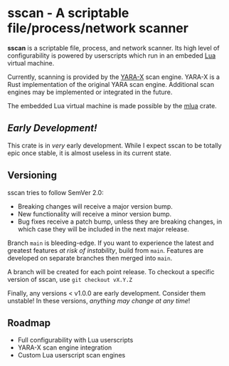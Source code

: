 # sscan - A scriptable file/process/network scanner

**sscan** is a scriptable file, process, and network scanner.
Its high level of configurability is powered by userscripts which run in
an embeded [Lua](https://www.lua.org/) virtual machine.

Currently, scanning is provided by the
[YARA-X](https://virustotal.github.io/yara-x/) scan engine. YARA-X is a
Rust implementation of the original YARA scan engine. Additional scan
engines may be implemented or integrated in the future.

The embedded Lua virtual machine is made possible by the
[mlua](https://crates.io/crates/mlua) crate.

## *Early Development!*

This crate is in *very* early development. While I expect sscan to be
totally epic once stable, it is almost useless in its current state.

## Versioning

sscan tries to follow SemVer 2.0:

- Breaking changes will receive a major version bump.
- New functionality will receive a minor version bump.
- Bug fixes receive a patch bump, unless they are breaking changes,
  in which case they will be included in the next major release.

Branch `main` is bleeding-edge. If you want to experience the latest and
greatest features *at risk of instability*, build from `main`. Features
are developed on separate branches then merged into `main`.

A branch will be created for each point release. To checkout a specific
version of sscan, use `git checkout vX.Y.Z`

Finally, any versions \< v1.0.0 are early development. Consider them unstable!
In these versions, *anything may change at any time*!

## Roadmap

- Full configurability with Lua userscripts
- YARA-X scan engine integration
- Custom Lua userscript scan engines
